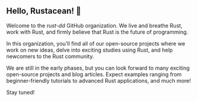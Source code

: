## Hello, Rustacean! 🦀

Welcome to the *rust-dd* GitHub organization. We live and breathe Rust, work with Rust, and firmly believe that Rust is the future of programming.

In this organization, you'll find all of our open-source projects where we work on new ideas, delve into exciting studies using Rust, and help newcomers to the Rust community.

We are still in the early phases, but you can look forward to many exciting open-source projects and blog articles. Expect examples ranging from beginner-friendly tutorials to advanced Rust applications, and much more!

Stay tuned!

